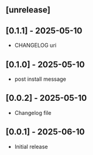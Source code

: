 ## [unrelease]

## [0.1.1] - 2025-05-10
* CHANGELOG uri

## [0.1.0] - 2025-05-10
* post install message

## [0.0.2] - 2025-05-10
* Changelog file

## [0.0.1] - 2025-06-10
* Initial release